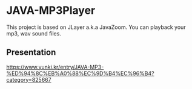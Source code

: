# JAVA-MP3Player
This project is based on JLayer a.k.a JavaZoom. You can playback your mp3, wav sound files.
## Presentation
https://www.yunki.kr/entry/JAVA-MP3-%ED%94%8C%EB%A0%88%EC%9D%B4%EC%96%B4?category=825667
